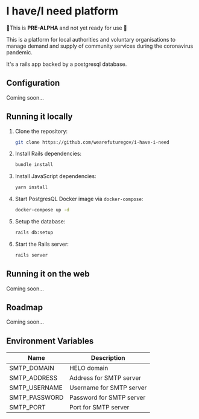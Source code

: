 # I have/I need platform

🚨This is **PRE-ALPHA** and not yet ready for use 🚨

This is a platform for local authorities and voluntary organisations to manage demand and supply of community services during the coronavirus pandemic.

It's a rails app backed by a postgresql database.

## Configuration

Coming soon...

## Running it locally

1. Clone the repository:

    ```bash
    git clone https://github.com/wearefuturegov/i-have-i-need
    ```
1. Install Rails dependencies:

    ```bash
    bundle install
    ```

1. Install JavaScript dependencies:

    ```bash
    yarn install
    ```

1. Start PostgresQL Docker image via `docker-compose`:

    ```bash
    docker-compose up -d
    ```

1. Setup the database:

    ```bash
    rails db:setup
    ```

1. Start the Rails server:

    ```bash
    rails server
    ```

## Running it on the web

Coming soon...

## Roadmap

Coming soon...

## Environment Variables

| Name          | Description              |
|---------------|--------------------------|
| SMTP_DOMAIN   | HELO domain              |
| SMTP_ADDRESS  | Address for SMTP server  |
| SMTP_USERNAME | Username for SMTP server |
| SMTP_PASSWORD | Password for SMTP server |
| SMTP_PORT     | Port for SMTP server     |